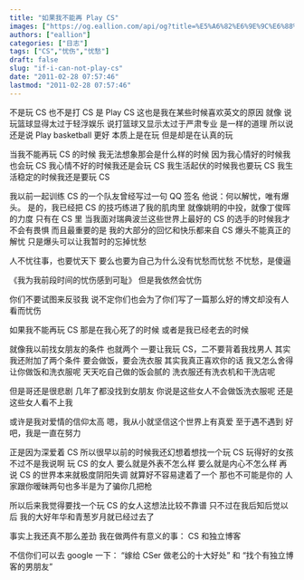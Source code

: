 ```yaml
---
title: "如果我不能再 Play CS"
images: ["https://og.eallion.com/api/og?title=%E5%A6%82%E6%9E%9C%E6%88%91%E4%B8%8D%E8%83%BD%E5%86%8D%20Play%20CS"]
authors: ["eallion"]
categories: ["日志"]
tags: ["CS","忧伤","忧愁"]
draft: false
slug: "if-i-can-not-play-cs"
date: "2011-02-28 07:57:46"
lastmod: "2011-02-28 07:57:46"
---
```


不是玩 CS 也不是打 CS
是 Play CS
这也是我在某些时候喜欢英文的原因
就像
说玩篮球显得太过于轻浮娱乐
说打篮球又显示太过于严肃专业
是一样的道理
所以说还是说 Play basketball 更好
本质上是在玩
但是却是在认真的玩

当我不能再玩 CS 的时候
我无法想象那会是什么样的时候
因为我心情好的时候我也会玩 CS
我心情不好的时候我还是会玩 CS
我生活起伏的时候我也要玩 CS
我生活稳定的时候我还是要玩 CS

我以前一起训练 CS 的一个队友曾经写过一句 QQ 签名
他说：何以解忧，唯有爆头。
是的，我已经把 CS 的技巧练进了我的肌肉里
就像姚明的中投，就像丁俊晖的力度
只有在 CS 里
当我面对瑞典波兰这些世界上最好的 CS 的选手的时候我才不会有畏惧
而且最重要的是
我的大部分的回忆和快乐都来自 CS
爆头不能真正的解忧
只是爆头可以让我暂时的忘掉忧愁

人不忧往事，也要忧天下
要么也要为自己为什么没有忧愁而忧愁
不忧愁，是傻逼

《我为我前段时间的忧伤感到可耻》
但是我依然会忧伤

你们不要试图来反驳我
说不定你们也会为了你们写了一篇那么好的博文却没有人看而忧伤

如果我不能再玩 CS
那是在我心死了的时候
或者是我已经老去的时候

就像我以前找女朋友的条件
也就两个
一要让我玩 CS，二不要背着我找男人
其实我还附加了两个条件
要会做饭，要会洗衣服
其实我真正喜欢你的话
我又怎么舍得让你做饭和洗衣服呢
天天吃自己做的饭会腻的
洗衣服还有洗衣机和干洗店呢

但是哥还是很悲剧
几年了都没找到女朋友
你说是这些女人不会做饭洗衣服呢
还是这些女人看不上我

或许是我对爱情的信仰太高
嗯，我从小就坚信这个世界上有真爱
至于遇不遇到
好吧，我是一直在努力

正是因为深爱着 CS
所以很早以前的时候我还幻想着想找一个玩 CS 玩得好的女孩
不过不是我说啊
玩 CS 的女人
要么就是外表不怎么样
要么就是内心不怎么样
再说 CS 的世界本来就极度阴阳失调
就算好不容易逮着了一个
那也不可能是你的
人家跟你暧昧两句也多半是为了骗你几把枪

所以后来我觉得要找一个玩 CS 的女人这想法比较不靠谱
只不过在我后知后觉以后
我的大好年华和青葱岁月就已经过去了

事实上我还真不那么差劲
我在做两件有意义的事：
CS 和独立博客

不信你们可以去 google 一下：
“嫁给 CSer 做老公的十大好处” 和 “找个有独立博客的男朋友”

